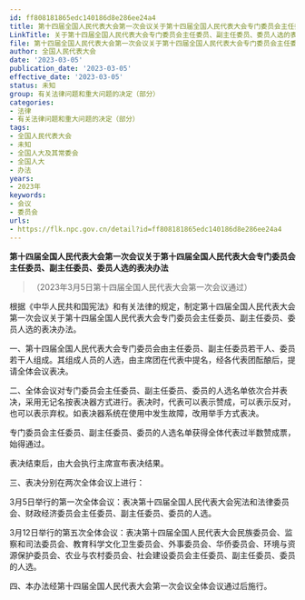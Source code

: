 ```yaml
---
id: ff808181865edc140186d8e286ee24a4
title: 第十四届全国人民代表大会第一次会议关于第十四届全国人民代表大会专门委员会主任委员、副主任委员、委员人选的表决办法
LinkTitle: 关于第十四届全国人民代表大会专门委员会主任委员、副主任委员、委员人选的表决办法
file: 第十四届全国人民代表大会第一次会议关于第十四届全国人民代表大会专门委员会主任委员、副主任委员、委员人选的表决办法_20230305_ff808181865edc140186d8e286ee24a4.docx
author: 全国人民代表大会
date: '2023-03-05'
publication_date: '2023-03-05'
effective_date: '2023-03-05'
status: 未知
group: 有关法律问题和重大问题的决定（部分）
categories:
- 法律
- 有关法律问题和重大问题的决定（部分）
tags:
- 全国人民代表大会
- 未知
- 全国人大及其常委会
- 全国人大
- 办法
years:
- 2023年
keywords:
- 会议
- 委员会
urls:
- https://flk.npc.gov.cn/detail?id=ff808181865edc140186d8e286ee24a4
---
```


**第十四届全国人民代表大会第一次会议关于第十四届全国人民代表大会专门委员会主任委员、副主任委员、委员人选的表决办法**

> （2023年3月5日第十四届全国人民代表大会第一次会议通过）

根据《中华人民共和国宪法》和有关法律的规定，制定第十四届全国人民代表大会第一次会议关于第十四届全国人民代表大会专门委员会主任委员、副主任委员、委员人选的表决办法。

一、第十四届全国人民代表大会专门委员会由主任委员、副主任委员若干人、委员若干人组成。其组成人员的人选，由主席团在代表中提名，经各代表团酝酿后，提请全体会议表决。

二、全体会议对专门委员会主任委员、副主任委员、委员的人选名单依次合并表决，采用无记名按表决器方式进行。表决时，代表可以表示赞成，可以表示反对，也可以表示弃权。如表决器系统在使用中发生故障，改用举手方式表决。

专门委员会主任委员、副主任委员、委员的人选名单获得全体代表过半数赞成票，始得通过。

表决结束后，由大会执行主席宣布表决结果。

三、表决分别在两次全体会议上进行：

3月5日举行的第一次全体会议：表决第十四届全国人民代表大会宪法和法律委员会、财政经济委员会主任委员、副主任委员、委员的人选。

3月12日举行的第五次全体会议：表决第十四届全国人民代表大会民族委员会、监察和司法委员会、教育科学文化卫生委员会、外事委员会、华侨委员会、环境与资源保护委员会、农业与农村委员会、社会建设委员会主任委员、副主任委员、委员的人选。

四、本办法经第十四届全国人民代表大会第一次会议全体会议通过后施行。
